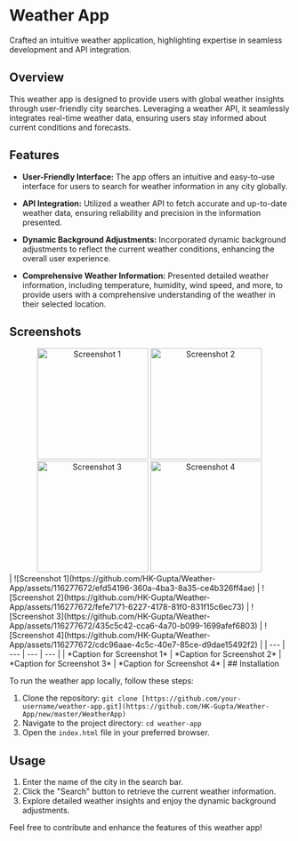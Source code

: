 # Weather App

Crafted an intuitive weather application, highlighting expertise in seamless development and API integration.

## Overview

This weather app is designed to provide users with global weather insights through user-friendly city searches. Leveraging a weather API, it seamlessly integrates real-time weather data, ensuring users stay informed about current conditions and forecasts.

## Features

- **User-Friendly Interface:** The app offers an intuitive and easy-to-use interface for users to search for weather information in any city globally.

- **API Integration:** Utilized a weather API to fetch accurate and up-to-date weather data, ensuring reliability and precision in the information presented.

- **Dynamic Background Adjustments:** Incorporated dynamic background adjustments to reflect the current weather conditions, enhancing the overall user experience.

- **Comprehensive Weather Information:** Presented detailed weather information, including temperature, humidity, wind speed, and more, to provide users with a comprehensive understanding of the weather in their selected location.

## Screenshots

<div align="center">
  <img src="https://github.com/HK-Gupta/Weather-App/assets/116277672/efd54196-360a-4ba3-8a35-ce4b326ff4ae" alt="Screenshot 1" width="200"/>
  <img src="https://github.com/HK-Gupta/Weather-App/assets/116277672/fefe7171-6227-4178-81f0-831f15c6ec73" alt="Screenshot 2" width="200"/>
  <img src="https://github.com/HK-Gupta/Weather-App/assets/116277672/435c5c42-cca6-4a70-b099-1699afef6803" alt="Screenshot 3" width="200"/>
  <img src="https://github.com/HK-Gupta/Weather-App/assets/116277672/cdc96aae-4c5c-40e7-85ce-d9dae15492f2" alt="Screenshot 4" width="200"/>
</div>
| ![Screenshot 1](https://github.com/HK-Gupta/Weather-App/assets/116277672/efd54196-360a-4ba3-8a35-ce4b326ff4ae) | ![Screenshot 2](https://github.com/HK-Gupta/Weather-App/assets/116277672/fefe7171-6227-4178-81f0-831f15c6ec73) | ![Screenshot 3](https://github.com/HK-Gupta/Weather-App/assets/116277672/435c5c42-cca6-4a70-b099-1699afef6803) | ![Screenshot 4](https://github.com/HK-Gupta/Weather-App/assets/116277672/cdc96aae-4c5c-40e7-85ce-d9dae15492f2) |
| --- | --- | --- | --- |
| *Caption for Screenshot 1* | *Caption for Screenshot 2* | *Caption for Screenshot 3* | *Caption for Screenshot 4* |
## Installation

To run the weather app locally, follow these steps:

1. Clone the repository: `git clone [https://github.com/your-username/weather-app.git](https://github.com/HK-Gupta/Weather-App/new/master/WeatherApp)`
2. Navigate to the project directory: `cd weather-app`
3. Open the `index.html` file in your preferred browser.

## Usage

1. Enter the name of the city in the search bar.
2. Click the "Search" button to retrieve the current weather information.
3. Explore detailed weather insights and enjoy the dynamic background adjustments.

Feel free to contribute and enhance the features of this weather app!



